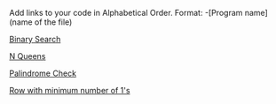 Add links to your code in Alphabetical Order.
Format: -[Program name](name of the file)

[Binary Search](https://github.com/codenipun/DS-Algo-Zone/blob/main/Kotlin/binary_Search.kt)

[N Queens](https://github.com/codenipun/DS-Algo-Zone/blob/main/Kotlin/NQueens.kt)

[Palindrome Check](https://github.com/codenipun/DS-Algo-Zone/blob/main/Kotlin/palindrome.kt)

[Row with minimum number of 1's](./min_number_of_1.kt)
